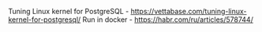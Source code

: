 Tuning Linux kernel for PostgreSQL - https://vettabase.com/tuning-linux-kernel-for-postgresql/
Run in docker - https://habr.com/ru/articles/578744/
